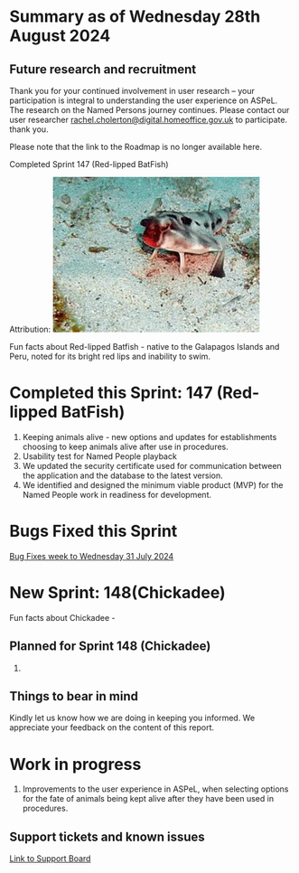 # Summary as of Wednesday 28th August 2024



## Future research and recruitment 

Thank you for your continued involvement in user research – your participation is integral to understanding the user experience on ASPeL. The research on the Named Persons journey continues. Please contact our user researcher rachel.cholerton@digital.homeoffice.gov.uk to participate. thank you.  
 


Please note that the link to the Roadmap is no longer available here.



Completed Sprint 147 (Red-lipped BatFish)


Attribution:
![Rein Ketelaars, CC BY-SA 2.0 <https://creativecommons.org/licenses/by-sa/2.0>, via Wikimedia Commons](256px-Red-lipped_Bat_fish.jpg)








Fun facts about Red-lipped Batfish - native to the Galapagos Islands and Peru, noted for its bright red lips and inability to swim.


# Completed this Sprint: 147 (Red-lipped BatFish)
1) Keeping animals alive - new options and updates for establishments choosing to keep animals alive after use in procedures.
2) Usability test for Named People playback
3) We updated the security certificate used for communication between the application and the database to the latest version.
4) We identified and designed the minimum viable product (MVP) for the Named People work in readiness for development.


   




# Bugs Fixed this Sprint 
[Bug Fixes week to Wednesday 31 July 2024](Bugs310724.jpg.jpg)












# New Sprint: 148(Chickadee)














Fun facts about Chickadee - 




## Planned for Sprint 148 (Chickadee)

1) 


   


## Things to bear in mind
Kindly let us know how we are doing in keeping you informed. We appreciate your feedback on the content of this report.

# Work in progress
1) Improvements to the user experience in ASPeL, when selecting options for the fate of animals being kept alive after they have been used in procedures.
  

   
 
   
## Support tickets and known issues
[Link to Support Board](https://collaboration.homeoffice.gov.uk/jira/secure/RapidBoard.jspa?rapidView=1717)
